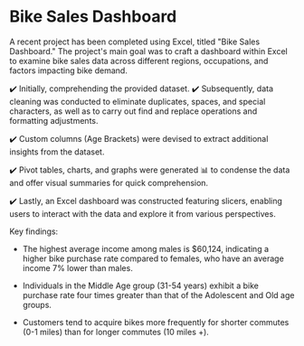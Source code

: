 
# Bike Sales Dashboard

A recent project has been completed using Excel, titled "Bike Sales Dashboard." The project's main goal was to craft a dashboard within Excel to examine bike sales data across different regions, occupations, and factors impacting bike demand.

✔️ Initially, comprehending the provided dataset.
✔️ Subsequently, data cleaning was conducted to eliminate duplicates, spaces, and special characters, as well as to carry out find and replace operations and formatting adjustments.

✔️ Custom columns (Age Brackets) were devised to extract additional insights from the dataset.

✔️ Pivot tables, charts, and graphs were generated 📊 to condense the data and offer visual summaries for quick comprehension.

✔️ Lastly, an Excel dashboard was constructed featuring slicers, enabling users to interact with the data and explore it from various perspectives.

Key findings:

- The highest average income among males is $60,124, indicating a higher bike purchase rate compared to females, who have an average income 7% lower than males.

- Individuals in the Middle Age group (31-54 years) exhibit a bike purchase rate four times greater than that of the Adolescent and Old age groups.

- Customers tend to acquire bikes more frequently for shorter commutes (0-1 miles) than for longer commutes (10 miles +).



